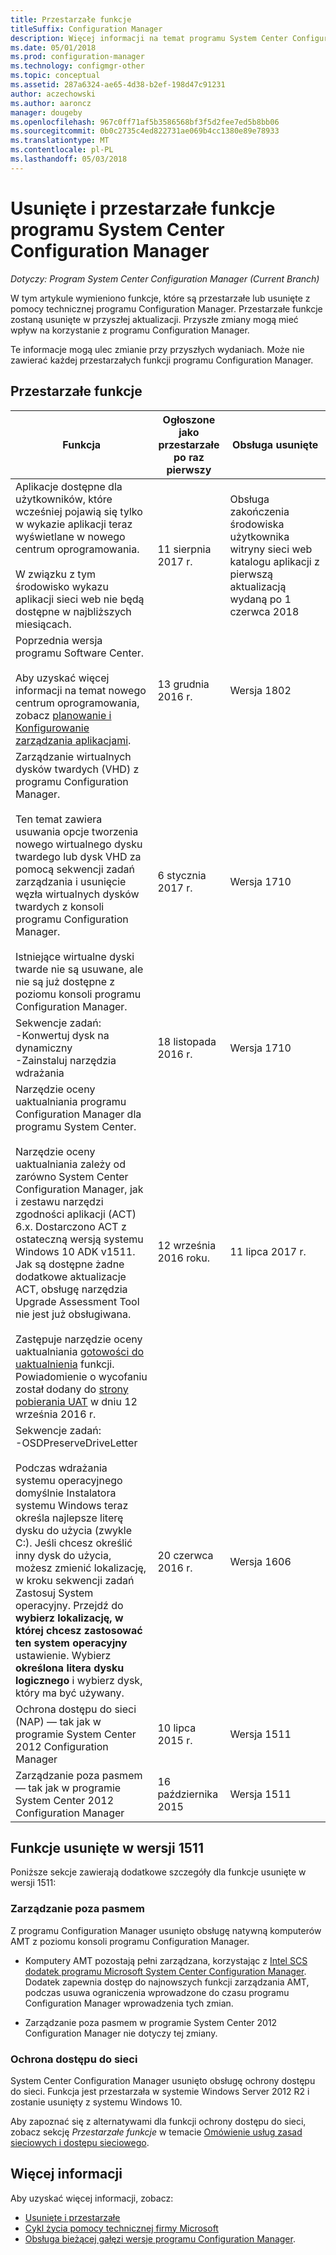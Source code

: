 ```yaml
---
title: Przestarzałe funkcje
titleSuffix: Configuration Manager
description: Więcej informacji na temat programu System Center Configuration Manager nie obsługuje już funkcji.
ms.date: 05/01/2018
ms.prod: configuration-manager
ms.technology: configmgr-other
ms.topic: conceptual
ms.assetid: 287a6324-ae65-4d38-b2ef-198d47c91231
author: aczechowski
ms.author: aaroncz
manager: dougeby
ms.openlocfilehash: 967c0ff71af5b3586568bf3f5d2fee7ed5b8bb06
ms.sourcegitcommit: 0b0c2735c4ed822731ae069b4cc1380e89e78933
ms.translationtype: MT
ms.contentlocale: pl-PL
ms.lasthandoff: 05/03/2018
---
```

# <a name="removed-and-deprecated-features-for-system-center-configuration-manager"></a>Usunięte i przestarzałe funkcje programu System Center Configuration Manager

*Dotyczy: Program System Center Configuration Manager (Current Branch)*

W tym artykule wymieniono funkcje, które są przestarzałe lub usunięte z pomocy technicznej programu Configuration Manager. Przestarzałe funkcje zostaną usunięte w przyszłej aktualizacji. Przyszłe zmiany mogą mieć wpływ na korzystanie z programu Configuration Manager.  

Te informacje mogą ulec zmianie przy przyszłych wydaniach. Może nie zawierać każdej przestarzałych funkcji programu Configuration Manager.



## <a name="deprecated-features"></a>Przestarzałe funkcje  

|Funkcja|Ogłoszone jako przestarzałe po raz pierwszy|Obsługa&nbsp;usunięte|  
|-----------|---|--------------|  
|Aplikacje dostępne dla użytkowników, które wcześniej pojawią się tylko w wykazie aplikacji teraz wyświetlane w nowego centrum oprogramowania. </br></br>W związku z tym środowisko wykazu aplikacji sieci web nie będą dostępne w najbliższych miesiącach.|11 sierpnia 2017 r.| Obsługa zakończenia środowiska użytkownika witryny sieci web katalogu aplikacji z pierwszą aktualizacją wydaną po 1 czerwca 2018|
|Poprzednia wersja programu Software Center.<br><br>Aby uzyskać więcej informacji na temat nowego centrum oprogramowania, zobacz [planowanie i Konfigurowanie zarządzania aplikacjami](/sccm/apps/plan-design/plan-for-and-configure-application-management#configure-software-center-and-the-application-catalog-windows-pcs-only).|13 grudnia 2016 r.|Wersja 1802|
|Zarządzanie wirtualnych dysków twardych (VHD) z programu Configuration Manager. </br></br>Ten temat zawiera usuwania opcje tworzenia nowego wirtualnego dysku twardego lub dysk VHD za pomocą sekwencji zadań zarządzania i usunięcie węzła wirtualnych dysków twardych z konsoli programu Configuration Manager. </br></br>Istniejące wirtualne dyski twarde nie są usuwane, ale nie są już dostępne z poziomu konsoli programu Configuration Manager.  |6 stycznia 2017 r. |Wersja 1710|
|Sekwencje zadań: <br /> -Konwertuj dysk na dynamiczny <br /> -Zainstaluj narzędzia wdrażania |18 listopada 2016 r.|Wersja 1710|
|Narzędzie oceny uaktualniania programu Configuration Manager dla programu System Center. </br></br>Narzędzie oceny uaktualniania zależy od zarówno System Center Configuration Manager, jak i zestawu narzędzi zgodności aplikacji (ACT) 6.x. Dostarczono ACT z ostateczną wersją systemu Windows 10 ADK v1511. Jak są dostępne żadne dodatkowe aktualizacje ACT, obsługę narzędzia Upgrade Assessment Tool nie jest już obsługiwana. </br></br>Zastępuje narzędzie oceny uaktualniania [gotowości do uaktualnienia](/sccm/core/clients/manage/upgrade/upgrade-analytics) funkcji. Powiadomienie o wycofaniu został dodany do [strony pobierania UAT](https://www.microsoft.com/download/details.aspx?id=37145) w dniu 12 września 2016 r. | 12 września 2016 roku.  | 11 lipca 2017 r. |
|Sekwencje zadań: <br /> -OSDPreserveDriveLetter  <br /><br /> Podczas wdrażania systemu operacyjnego domyślnie Instalatora systemu Windows teraz określa najlepsze literę dysku do użycia (zwykle C:). Jeśli chcesz określić inny dysk do użycia, możesz zmienić lokalizację, w kroku sekwencji zadań Zastosuj System operacyjny. Przejdź do **wybierz lokalizację, w której chcesz zastosować ten system operacyjny** ustawienie. Wybierz **określona litera dysku logicznego** i wybierz dysk, który ma być używany. |20 czerwca 2016 r. |Wersja 1606 |
|Ochrona dostępu do sieci (NAP) — tak jak w programie System Center 2012 Configuration Manager|10 lipca 2015 r.|Wersja 1511|  
|Zarządzanie poza pasmem — tak jak w programie System Center 2012 Configuration Manager|16 października 2015|Wersja 1511|



## <a name="features-removed-in-version-1511"></a>Funkcje usunięte w wersji 1511
Poniższe sekcje zawierają dodatkowe szczegóły dla funkcje usunięte w wersji 1511:

###  <a name="bkmk_amt"></a> Zarządzanie poza pasmem  
 Z programu Configuration Manager usunięto obsługę natywną komputerów AMT z poziomu konsoli programu Configuration Manager.  

-   Komputery AMT pozostają pełni zarządzana, korzystając z [Intel SCS dodatek programu Microsoft System Center Configuration Manager](http://www.intel.com/content/www/us/en/software/setup-configuration-software.html). Dodatek zapewnia dostęp do najnowszych funkcji zarządzania AMT, podczas usuwa ograniczenia wprowadzone do czasu programu Configuration Manager wprowadzenia tych zmian.  

-   Zarządzanie poza pasmem w programie System Center 2012 Configuration Manager nie dotyczy tej zmiany.  

###  <a name="bkmk_nap"></a> Ochrona dostępu do sieci  
 System Center Configuration Manager usunięto obsługę ochrony dostępu do sieci. Funkcja jest przestarzała w systemie Windows Server 2012 R2 i zostanie usunięty z systemu Windows 10.  

 Aby zapoznać się z alternatywami dla funkcji ochrony dostępu do sieci, zobacz sekcję *Przestarzałe funkcje* w temacie [Omówienie usług zasad sieciowych i dostępu sieciowego](https://technet.microsoft.com/library/hh831683.aspx).



## <a name="more-information"></a>Więcej informacji
Aby uzyskać więcej informacji, zobacz:
 - [Usunięte i przestarzałe](/sccm/core/plan-design/changes/deprecated/removed-and-deprecated)
 - [Cykl życia pomocy technicznej firmy Microsoft](https://support.microsoft.com/lifecycle)
 - [Obsługa bieżącej gałęzi wersje programu Configuration Manager](/sccm/core/servers/manage/current-branch-versions-supported).
